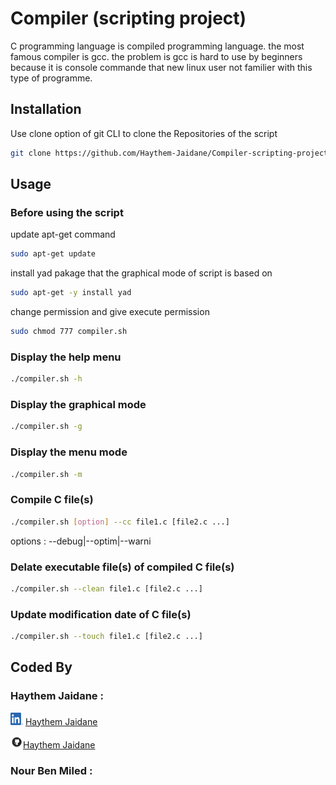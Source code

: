 # Compiler (scripting project)

C programming language is compiled programming language. the most famous compiler is gcc. 
the problem is gcc is hard to use by beginners because it is console commande that new
linux user not familier with this type of programme.

## Installation

Use clone option of git CLI to clone the Repositories of the script

```bash
git clone https://github.com/Haythem-Jaidane/Compiler-scripting-project.git
```

## Usage

### Before using the script

update apt-get command
```bash
sudo apt-get update
```
install yad pakage that the graphical mode of script is based on
```bash
sudo apt-get -y install yad
```
change permission and give execute permission
```bash
sudo chmod 777 compiler.sh
```
### Display the help menu
```bash
./compiler.sh -h
```
### Display the graphical mode
```bash
./compiler.sh -g
```
### Display the menu mode
```bash
./compiler.sh -m
```
### Compile C file(s)
```bash
./compiler.sh [option] --cc file1.c [file2.c ...]
```
options : --debug|--optim|--warni

### Delate executable file(s) of compiled C file(s)
```bash
./compiler.sh --clean file1.c [file2.c ...]
```
### Update modification date of C file(s)
```bash
./compiler.sh --touch file1.c [file2.c ...]
```

## Coded By

### Haythem Jaidane : 


<img src="Image/linkedIn.png" width="20" height="20"> [Haythem Jaidane](https://tn.linkedin.com/in/haythem-jaidane)

<img src="Image/github.png" width="20" height="20">[Haythem Jaidane](https://github.com/Haythem-Jaidane)

### Nour Ben Miled :

